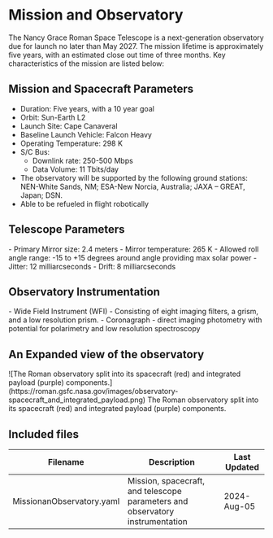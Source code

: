 <h1>Mission and Observatory</h1>
The Nancy Grace Roman Space Telescope is a next-generation observatory due for launch no later than May 2027. The mission lifetime is approximately five years, with an estimated close out time of three months. Key characteristics of the mission are listed below:

<h2> Mission and Spacecraft Parameters </h2>

- Duration: Five years, with a 10 year goal
- Orbit: Sun-Earth L2
- Launch Site: Cape Canaveral
- Baseline Launch Vehicle: Falcon Heavy
- Operating Temperature: 298 K
- S/C Bus:
    -   Downlink rate: 250-500 Mbps
    -   Data Volume: 11 Tbits/day
- The observatory will be supported by the following ground stations: NEN-White Sands, NM; ESA-New Norcia, Australia; JAXA – GREAT, Japan; DSN.
- Able to be refueled in flight robotically

<h2>Telescope Parameters</h2>
- Primary Mirror size: 2.4 meters
- Mirror temperature: 265 K
- Allowed roll angle range: -15 to +15 degrees around angle providing max solar power
- Jitter: 12 milliarcseconds
- Drift: 8 milliarcseconds

<h2>Observatory Instrumentation</h2>
- Wide Field Instrument (WFI)
    -   Consisting of eight imaging filters, a grism, and a low resolution prism.
- Coronagraph
  - direct imaging photometry with potential for polarimetry and low resolution spectroscopy

<h2>An Expanded view of the observatory</h2>
![The Roman observatory split into its spacecraft (red) and integrated payload (purple) components.](https://roman.gsfc.nasa.gov/images/observatory-spacecraft_and_integrated_payload.png)
The Roman observatory split into its spacecraft (red) and integrated payload (purple) components.

## Included files

| Filename                  | Description                                                                   | Last Updated |
|---------------------------|-------------------------------------------------------------------------------|--------------|
| MissionanObservatory.yaml | Mission, spacecraft, and telescope parameters and observatory instrumentation | 2024-Aug-05  |

